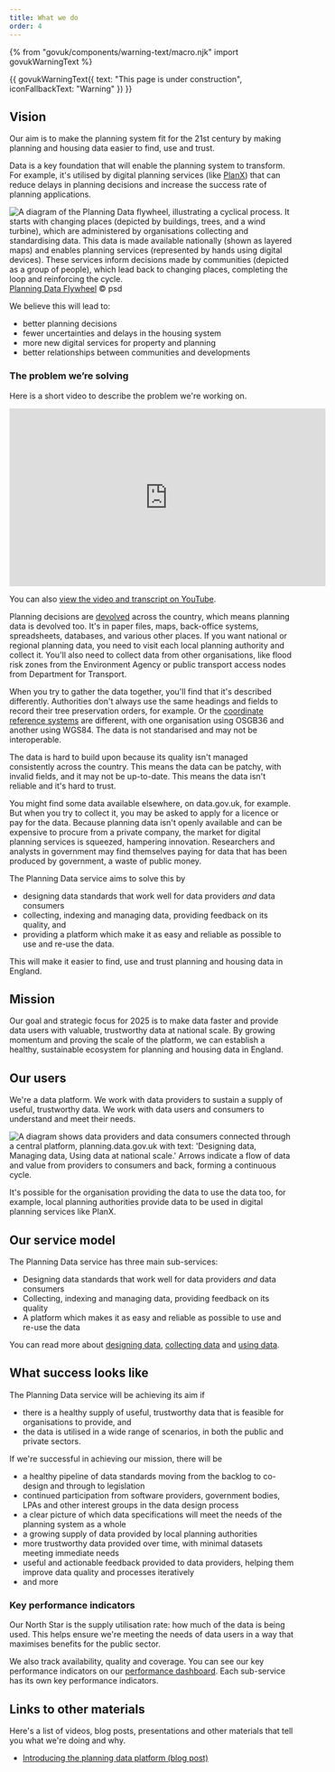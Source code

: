 ```yaml
---
title: What we do
order: 4
---
```

{% from "govuk/components/warning-text/macro.njk" import govukWarningText %}

{{ govukWarningText({
  text: "This page is under construction",
  iconFallbackText: "Warning"
}) }}

## Vision

Our aim is to make the planning system fit for the 21st century by making planning and housing data easier to find, use and trust. 

Data is a key foundation that will enable the planning system to transform. For example, it's utilised by digital planning services (like [PlanX](https://www.planx.uk/How-it-works)) that can reduce delays in planning decisions and increase the success rate of planning applications. 

![A diagram of the Planning Data flywheel, illustrating a cyclical process. It starts with changing places (depicted by buildings, trees, and a wind turbine), which are administered by organisations collecting and standardising data. This data is made available nationally (shown as layered maps) and enables planning services (represented by hands using digital devices). These services inform decisions made by communities (depicted as a group of people), which lead back to changing places, completing the loop and reinforcing the cycle.](../assets/images/planning-data-flywheel.jpg)
[Planning Data Flywheel](https://www.flickr.com/photos/psd/53561519291/in/album-72157703657907285) © psd

We believe this will lead to: 

- better planning decisions 
- fewer uncertainties and delays in the housing system 
- more new digital services for property and planning 
- better relationships between communities and developments

### The problem we’re solving

Here is a short video to describe the problem we're working on.

<iframe width="560" height="315" src="https://www.youtube-nocookie.com/embed/UuugC3rV6QI?si=EkMoWgCYeAaX81fI" title="YouTube video player" frameborder="0" allow="accelerometer; autoplay; clipboard-write; encrypted-media; gyroscope; picture-in-picture; web-share" referrerpolicy="strict-origin-when-cross-origin" allowfullscreen></iframe>

You can also [view the video and transcript on YouTube](https://www.youtube.com/watch?v=UuugC3rV6QI).

Planning decisions are [devolved](https://www.parliament.uk/site-information/glossary/devolution/) across the country, which means planning data is devolved too. It's in paper files, maps, back-office systems, spreadsheets, databases, and various other places. If you want national or regional planning data, you need to visit each local planning authority and collect it. You'll also need to collect data from other organisations, like flood risk zones from the Environment Agency or public transport access nodes from Department for Transport.

When you try to gather the data together, you'll find that it's described differently. Authorities don't always use the same headings and fields to record their tree preservation orders, for example. Or the [coordinate reference systems](https://resource.esriuk.com/blog/2012-3-26-coordinate-systems-and-projections-for-beginners-html/) are different, with one organisation using OSGB36 and another using WGS84. The data is not standarised and may not be interoperable. 

The data is hard to build upon because its quality isn't managed consistently across the country. This means the data can be patchy, with invalid fields, and it may not be up-to-date. This means the data isn't reliable and it's hard to trust.

You might find some data available elsewhere, on data.gov.uk, for example. But when you try to collect it, you may be asked to apply for a licence or pay for the data. Because planning data isn't openly available and can be expensive to procure from a private company, the market for digital planning services is squeezed, hampering innovation. Researchers and analysts in government may find themselves paying for data that has been produced by government, a waste of public money.

The Planning Data service aims to solve this by

- designing data standards that work well for data providers _and_ data consumers
- collecting, indexing and managing data, providing feedback on its quality, and
- providing a platform which make it as easy and reliable as possible to use and re-use the data.

This will make it easier to find, use and trust planning and housing data in England.

## Mission

Our goal and strategic focus for 2025 is to make data faster and provide data users with valuable, trustworthy data at national scale. By growing momentum and proving the scale of the platform, we can establish a healthy, sustainable ecosystem for planning and housing data in England.

## Our users

We're a data platform. We work with data providers to sustain a supply of useful, trustworthy data. We work with data users and consumers to understand and meet their needs. 

![A diagram shows data providers and data consumers connected through a central platform, planning.data.gov.uk with text: 'Designing data, Managing data, Using data at national scale.' Arrows indicate a flow of data and value from providers to consumers and back, forming a continuous cycle.](../assets/images/planning-data-platform-model.png)

It's possible for the organisation providing the data to use the data too, for example, local planning authorities provide data to be used in digital planning services like PlanX.

## Our service model

The Planning Data service has three main sub-services:

- Designing data standards that work well for data providers _and_ data consumers
- Collecting, indexing and managing data, providing feedback on its quality
- A platform which makes it as easy and reliable as possible to use and re-use the data

You can read more about [designing data](/what-we-do/designing-data/), [collecting data](/what-we-do/collecting-data/) and [using data](/what-we-do/using-data/).

## What success looks like

The Planning Data service will be achieving its aim if

- there is a healthy supply of useful, trustworthy data that is feasible for organisations to provide, and
- the data is utilised in a wide range of scenarios, in both the public and private sectors.

If we're successful in achieving our mission, there will be

- a healthy pipeline of data standards moving from the backlog to co-design and through to legislation
- continued participation from software providers, government bodies, LPAs and other interest groups in the data design process
- a clear picture of which data specifications will meet the needs of the planning system as a whole
- a growing supply of data provided by local planning authorities
- more trustworthy data provided over time, with minimal datasets meeting immediate needs
- useful and actionable feedback provided to data providers, helping them improve data quality and processes iteratively
- and more <!-- This list is unfinished -->

### Key performance indicators

Our North Star is the supply utilisation rate: how much of the data is being used. This helps ensure we're meeting the needs of data users in a way that maximises benefits for the public sector.

We also track availability, quality and coverage. You can see our key performance indicators on our [performance dashboard](https://www.planning.data.gov.uk/about/performance). Each sub-service has its own key performance indicators.

## Links to other materials

Here's a list of videos, blog posts, presentations and other materials that tell you what we're doing and why.

- [Introducing the planning data platform (blog post)](https://mhclgdigital.blog.gov.uk/2022/09/28/introducing-the-planning-data-platform/)